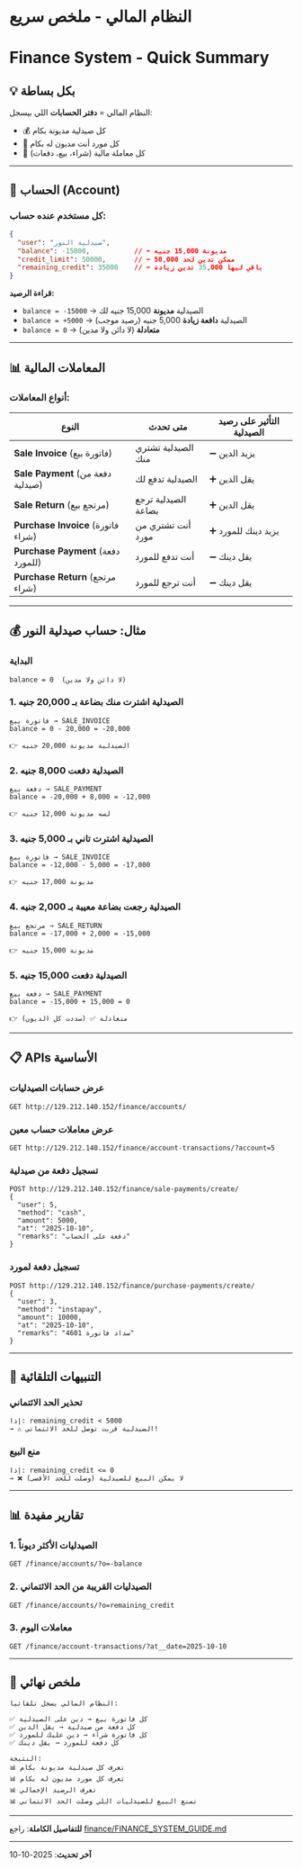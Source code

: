 # النظام المالي - ملخص سريع
# Finance System - Quick Summary

## 💡 بكل بساطة

النظام المالي = **دفتر الحسابات** اللي بيسجل:
- 💰 كل صيدلية مديونة بكام
- 🏪 كل مورد أنت مديون له بكام
- 📝 كل معاملة مالية (شراء، بيع، دفعات)

---

## 🏦 الحساب (Account)

### كل مستخدم عنده حساب:

```json
{
  "user": "صيدلية النور",
  "balance": -15000,           // ⬅️ مديونة 15,000 جنيه
  "credit_limit": 50000,       // ⬅️ ممكن تدين لحد 50,000
  "remaining_credit": 35000    // ⬅️ باقي ليها 35,000 تدين زيادة
}
```

**قراءة الرصيد:**
- `balance = -15000` → الصيدلية **مديونة** 15,000 جنيه لك
- `balance = +5000` → الصيدلية **دافعة زيادة** 5,000 جنيه (رصيد موجب)
- `balance = 0` → **متعادلة** (لا دائن ولا مدين)

---

## 📊 المعاملات المالية

### أنواع المعاملات:

| النوع | متى تحدث | التأثير على رصيد الصيدلية |
|-------|----------|---------------------------|
| **Sale Invoice** (فاتورة بيع) | الصيدلية تشتري منك | ➖ يزيد الدين |
| **Sale Payment** (دفعة من صيدلية) | الصيدلية تدفع لك | ➕ يقل الدين |
| **Sale Return** (مرتجع بيع) | الصيدلية ترجع بضاعة | ➕ يقل الدين |
| **Purchase Invoice** (فاتورة شراء) | أنت تشتري من مورد | ➕ يزيد دينك للمورد |
| **Purchase Payment** (دفعة للمورد) | أنت تدفع للمورد | ➖ يقل دينك |
| **Purchase Return** (مرتجع شراء) | أنت ترجع للمورد | ➖ يقل دينك |

---

## 💰 مثال: حساب صيدلية النور

### البداية
```
balance = 0  (لا دائن ولا مدين)
```

### 1. الصيدلية اشترت منك بضاعة بـ 20,000 جنيه
```
فاتورة بيع → SALE_INVOICE
balance = 0 - 20,000 = -20,000

👉 الصيدلية مديونة 20,000 جنيه
```

### 2. الصيدلية دفعت 8,000 جنيه
```
دفعة بيع → SALE_PAYMENT
balance = -20,000 + 8,000 = -12,000

👉 لسه مديونة 12,000 جنيه
```

### 3. الصيدلية اشترت تاني بـ 5,000 جنيه
```
فاتورة بيع → SALE_INVOICE
balance = -12,000 - 5,000 = -17,000

👉 مديونة 17,000 جنيه
```

### 4. الصيدلية رجعت بضاعة معيبة بـ 2,000 جنيه
```
مرتجع بيع → SALE_RETURN
balance = -17,000 + 2,000 = -15,000

👉 مديونة 15,000 جنيه
```

### 5. الصيدلية دفعت 15,000 جنيه
```
دفعة بيع → SALE_PAYMENT
balance = -15,000 + 15,000 = 0

👉 متعادلة ✅ (سددت كل الديون)
```

---

## 📋 APIs الأساسية

### عرض حسابات الصيدليات
```http
GET http://129.212.140.152/finance/accounts/
```

### عرض معاملات حساب معين
```http
GET http://129.212.140.152/finance/account-transactions/?account=5
```

### تسجيل دفعة من صيدلية
```http
POST http://129.212.140.152/finance/sale-payments/create/
{
  "user": 5,
  "method": "cash",
  "amount": 5000,
  "at": "2025-10-10",
  "remarks": "دفعة على الحساب"
}
```

### تسجيل دفعة لمورد
```http
POST http://129.212.140.152/finance/purchase-payments/create/
{
  "user": 3,
  "method": "instapay",
  "amount": 10000,
  "at": "2025-10-10",
  "remarks": "سداد فاتورة 4601"
}
```

---

## 🔔 التنبيهات التلقائية

### تحذير الحد الائتماني
```
إذا: remaining_credit < 5000
→ ⚠️ الصيدلية قربت توصل للحد الائتماني!
```

### منع البيع
```
إذا: remaining_credit <= 0
→ ❌ لا يمكن البيع للصيدلية (وصلت للحد الأقصى)
```

---

## 📊 تقارير مفيدة

### 1. الصيدليات الأكثر ديوناً
```http
GET /finance/accounts/?o=-balance
```

### 2. الصيدليات القريبة من الحد الائتماني
```http
GET /finance/accounts/?o=remaining_credit
```

### 3. معاملات اليوم
```http
GET /finance/account-transactions/?at__date=2025-10-10
```

---

## 🎯 ملخص نهائي

```
النظام المالي يسجل تلقائياً:

✅ كل فاتورة بيع → دين على الصيدلية
✅ كل دفعة من صيدلية → يقل الدين
✅ كل فاتورة شراء → دين عليك للمورد
✅ كل دفعة للمورد → يقل دينك

النتيجة:
📊 تعرف كل صيدلية مديونة بكام
📊 تعرف كل مورد مديون له بكام
📊 تعرف الرصيد الإجمالي
📊 تمنع البيع للصيدليات اللي وصلت الحد الائتماني
```

---

**للتفاصيل الكاملة**: راجع [finance/FINANCE_SYSTEM_GUIDE.md](./finance/FINANCE_SYSTEM_GUIDE.md)

---

**آخر تحديث**: 2025-10-10

